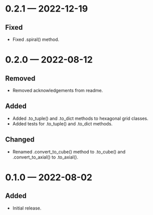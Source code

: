 
<a id='changelog-0.2.1'></a>
# 0.2.1 — 2022-12-19

## Fixed

- Fixed .spiral() method.

<a id='changelog-0.2.0'></a>
# 0.2.0 — 2022-08-12

## Removed

- Removed acknowledgements from readme.

## Added

- Added .to_tuple() and .to_dict methods to hexagonal grid classes.
- Added tests for .to_tuple() and .to_dict methods.

## Changed

- Renamed .convert_to_cube() method to .to_cube() and .convert_to_axial() to .to_axial().

<a id='changelog-0.1.0'></a>
# 0.1.0 — 2022-08-02

## Added

- Initial release.
